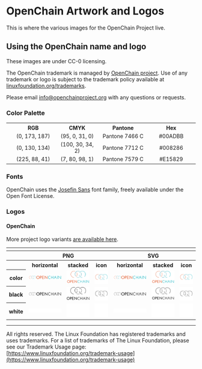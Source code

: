 # OpenChain Artwork and Logos

This is where the various images for the OpenChain Project live.

## Using the OpenChain name and logo

These images are under CC-0 licensing.

The OpenChain trademark is managed by [OpenChain project](https://openchain-project). Use of any trademark or logo is subject to the trademark policy available at [linuxfoundation.org/trademarks](https://linuxfoundation.org/trademarks).

Please email [info@openchainproject.org](mailto:info@openchainproject.org) with any questions or requests.

### Color Palette

<table style="text-align:center">
	<tr>
		<th></th>
		<th width="175">RGB</th>
		<th width="175">CMYK</th>
		<th width="175">Pantone</th>
		<th width="175">Hex</th>
	</tr>
	<tr>
		<td><img src="./Official/Other/00ADBB.svg" width="20"></td>
		<td>(0, 173, 187)</td>
		<td>(95, 0, 31, 0)</td>
		<td>Pantone 7466 C</td>
		<td>#00ADBB</td>
	</tr>
	<tr>
		<td><img src="./Official/Other/008286.svg" width="20"></td>
		<td>(0, 130, 134)</td>
		<td>(100, 30, 34, 2)</td>
		<td>Pantone 7712 C</td>
		<td>#008286</td>
	</tr>
	<tr>
		<td><img src="./Official/Other/E15829.svg" width="20"></td>
		<td>(225, 88, 41)</td>
		<td>(7, 80, 98, 1)</td>
		<td>Pantone 7579 C</td>
		<td>#E15829</td>
	</tr>
</table>

### Fonts

OpenChain uses the [Josefin Sans](https://fonts.google.com/specimen/Josefin+Sans?preview.text=OPENCHAIN&preview.text_type=custom) font family, freely available under the Open Font License.

### Logos

#### OpenChain

More project logo variants [are available here](./Official/).

<table>
    <tr>
    	<th colspan="7"></th>
    </tr>
    <tr>
        <th></th>
        <th colspan="3">PNG</th>
        <th colspan="3">SVG</th>
    </tr>
    <tr>
        <th></th>
        <th>horizontal</th>
        <th>stacked</th>
        <th>icon</th>
        <th>horizontal</th>
        <th>stacked</th>
        <th>icon</th>
    </tr>
    <tr>
        <th>color</th>
        <td><img src="./Official/Project-Logo/Long-Logo/long-logo.png" width="200"></td>
        <td><img src="./Official/Project-Logo/Pantone/OpenChain_Logo_Pantone.png" width="95"></td>
        <td><img src="./Official/Project-Logo/Without-Text/OpenChain_Logo_Without-Text.png" width="75"></td>
        <td><img src="./Official/Project-Logo/Long-Logo/long-logo.svg" width="200"></td>
        <td><img src="./Official/Project-Logo/Pantone/OpenChain_Logo_Pantone.svg" width="95"></td>
        <td><img src="./Official/Project-Logo/Without-Text/OpenChain_Logo_Without-Text.svg" width="75"></td>
    </tr>
    <tr>
        <th>black</th>
        <td><img src="./Official/Project-Logo/Long-Logo/long-logo-black.png" width="200"></td>
        <td><img src="./Official/Project-Logo/Black/OpenChain_Logo_Black.png" width="95"></td>
        <td><img src="./Official/Project-Logo/Black/OpenChain_Logo_Without-Text-black.png" width="75"></td>
        <td><img src="./Official/Project-Logo/Long-Logo/long-logo-black.png" width="200"></td>
        <td><img src="./Official/Project-Logo/Black/OpenChain_Logo_Black.svg" width="95"></td>
        <td><img src="./Official/Project-Logo/Black/OpenChain_Logo_Without-Text-black.svg" width="75"></td>
    </tr>
    <tr>
        <th>white</th>
        <td><img src="./Official/Project-Logo/Long-Logo/long-logo-white.png" width="200"></td>
        <td><img src="./Official/Project-Logo/White/OpenChain_Logo_White.png" width="95"></td>
        <td><img src="./Official/Project-Logo/White/OpenChain_Logo_Without-Text-white.png" width="75"></td>
        <td><img src="./Official/Project-Logo/Long-Logo/long-logo-white.svg" width="200"></td>
        <td><img src="./Official/Project-Logo/White/OpenChain_Logo_White.svg" width="95"></td>
        <td><img src="./Official/Project-Logo/White/OpenChain_Logo_Without-Text-white.svg" width="75"></td>
</table>

---

All rights reserved. The Linux Foundation has registered trademarks and uses trademarks. For a list of trademarks of The Linux Foundation, please see our Trademark Usage page: [https://www.linuxfoundation.org/trademark-usage](https://www.linuxfoundation.org/trademark-usage)